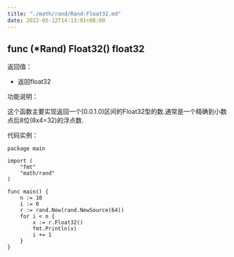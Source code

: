 ```yaml
---
title: "./math/rand/Rand-Float32.md"
date: 2022-05-12T14:13:01+08:00
---
```

## func (*Rand) Float32() float32

返回值：

- 返回float32

功能说明：


这个函数主要实现返回一个[0.0.1.0)区间的Float32型的数.通常是一个精确到小数点后8位(8x4=32)的浮点数.


代码实例：

	package main

	import (
		"fmt"
		"math/rand"
	)

	func main() {
		n := 10
		i := 0
		r := rand.New(rand.NewSource(64))
		for i < n {
			x := r.Float32()
			fmt.Println(x)
			i += 1
		}
	}







